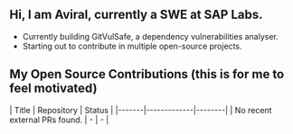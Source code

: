 ## Hi, I am Aviral, currently a SWE at SAP Labs.
 - Currently building GitVulSafe, a dependency vulnerabilities analyser.
 - Starting out to contribute in multiple open-source projects.

## My Open Source Contributions (this is for me to feel motivated)
<!--START_SECTION:external_prs-->
| Title | Repository | Status |
       |-------|-------------|--------|
       | No recent external PRs found. | - | - |
<!--END_SECTION:external_prs-->
